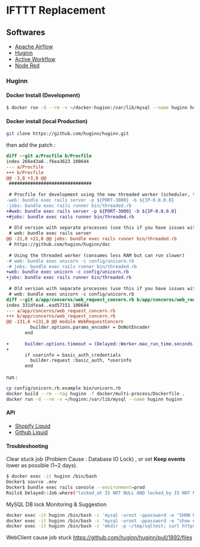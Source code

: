 # IFTTT Replacement

## Softwares

* [Apache Airflow](https://airflow.apache.org/)
* [Huginn](https://github.com/huginn/huginn)
* [Active Workflow](https://github.com/automaticmode/active_workflow)
* [Node Red](https://nodered.org/)

### Huginn

#### Docker Install (Development)

```bash
$ docker run -d --rm -v ~/docker-huginn:/var/lib/mysql --name huginn huginn/huginn
```
#### Docker install (local Production)
```bash
git clone https://github.com/huginn/huginn.git
```
then add the patch :
```diff
diff --git a/Procfile b/Procfile
index 266e43a8..f6ea3623 100644
--- a/Procfile
+++ b/Procfile
@@ -3,8 +3,8 @@
 ###############################
 
 # Procfile for development using the new threaded worker (scheduler, twitter stream and delayed job)
-web: bundle exec rails server -p ${PORT-3000} -b ${IP-0.0.0.0}
-jobs: bundle exec rails runner bin/threaded.rb
+#web: bundle exec rails server -p ${PORT-3000} -b ${IP-0.0.0.0}
+#jobs: bundle exec rails runner bin/threaded.rb
 
 # Old version with separate processes (use this if you have issues with the threaded version)
 # web: bundle exec rails server
@@ -21,8 +21,8 @@ jobs: bundle exec rails runner bin/threaded.rb
 # https://github.com/huginn/huginn/doc
 
 # Using the threaded worker (consumes less RAM but can run slower)
-# web: bundle exec unicorn -c config/unicorn.rb
-# jobs: bundle exec rails runner bin/threaded.rb
+web: bundle exec unicorn -c config/unicorn.rb
+jobs: bundle exec rails runner bin/threaded.rb
 
 # Old version with separate processes (use this if you have issues with the threaded version)
 # web: bundle exec unicorn -c config/unicorn.rb
diff --git a/app/concerns/web_request_concern.rb b/app/concerns/web_request_concern.rb
index 331dfea4..ead57151 100644
--- a/app/concerns/web_request_concern.rb
+++ b/app/concerns/web_request_concern.rb
@@ -131,6 +131,8 @@ module WebRequestConcern
         builder.options.params_encoder = DoNotEncoder
       end
 
+      builder.options.timeout = (Delayed::Worker.max_run_time.seconds - 2).to_i
+
       if userinfo = basic_auth_credentials
         builder.request :basic_auth, *userinfo
       end
```
run :
```bash
cp config/unicorn.rb.example bin/unicorn.rb
docker build --rm --tag huginn -f docker/multi-process/Dockerfile .
docker run -d --rm -v ~/huginn:/var/lib/mysql --name huginn huginn
```
#### API
* [Shopify Liquid](https://shopify.dev/api/liquid)
* [Github Liquid](https://shopify.github.io/liquid/)

#### Troubleshooting

Clear stuck job (Problem Cause : Database IO Lock) , or set **Keep events** lower as possible (1~2 days).

```bash
$ docker exec -it huginn /bin/bash
Docker$ source .env
Docker$ bundle exec rails console --environment=prod
Rails$ Delayed::Job.where("locked_at IS NOT NULL AND locked_by IS NOT NULL AND failed_at IS NULL").destroy_all
```

MySQL DB lock Monitoring & Suggestion
```bash
docker exec -it huginn /bin/bash -c 'mysql -uroot -ppassword -e "SHOW FULL PROCESSLIST;"'
docker exec -it huginn /bin/bash -c 'mysql -uroot -ppassword -e "show engine innodb status;"'
docker exec -it huginn /bin/bash -c 'mkdir -p ~/tmp/sqltest; curl https://raw.githubusercontent.com/major/MySQLTuner-perl/master/mysqltuner.pl -o ~/tmp/sqltest/tun.pl; perl ~/tmp/sqltest/tun.pl --user root --pass password'
```

WebClient cause job stuck
https://github.com/huginn/huginn/pull/1892/files